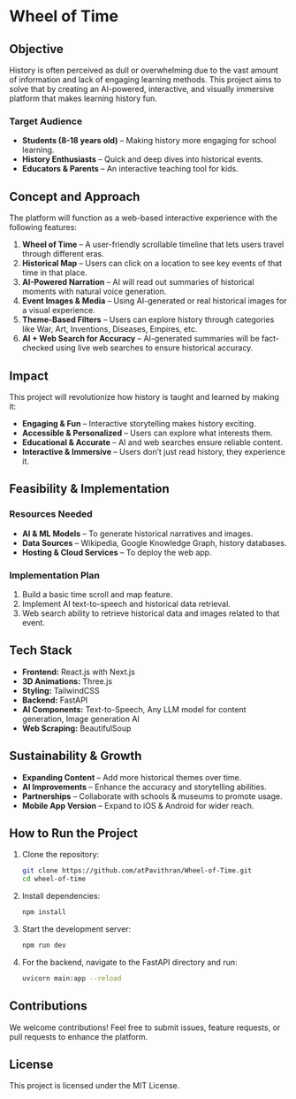 # Wheel of Time

## Objective
History is often perceived as dull or overwhelming due to the vast amount of information and lack of engaging learning methods. This project aims to solve that by creating an AI-powered, interactive, and visually immersive platform that makes learning history fun.

### Target Audience
- **Students (8-18 years old)** – Making history more engaging for school learning.
- **History Enthusiasts** – Quick and deep dives into historical events.
- **Educators & Parents** – An interactive teaching tool for kids.

## Concept and Approach
The platform will function as a web-based interactive experience with the following features:

1. **Wheel of Time** – A user-friendly scrollable timeline that lets users travel through different eras.
2. **Historical Map** – Users can click on a location to see key events of that time in that place.
3. **AI-Powered Narration** – AI will read out summaries of historical moments with natural voice generation.
4. **Event Images & Media** – Using AI-generated or real historical images for a visual experience.
5. **Theme-Based Filters** – Users can explore history through categories like War, Art, Inventions, Diseases, Empires, etc.
6. **AI + Web Search for Accuracy** – AI-generated summaries will be fact-checked using live web searches to ensure historical accuracy.

## Impact
This project will revolutionize how history is taught and learned by making it:

- **Engaging & Fun** – Interactive storytelling makes history exciting.
- **Accessible & Personalized** – Users can explore what interests them.
- **Educational & Accurate** – AI and web searches ensure reliable content.
- **Interactive & Immersive** – Users don’t just read history, they experience it.

## Feasibility & Implementation

### Resources Needed
- **AI & ML Models** – To generate historical narratives and images.
- **Data Sources** – Wikipedia, Google Knowledge Graph, history databases.
- **Hosting & Cloud Services** – To deploy the web app.

### Implementation Plan
1. Build a basic time scroll and map feature.
2. Implement AI text-to-speech and historical data retrieval.
3. Web search ability to retrieve historical data and images related to that event.

## Tech Stack
- **Frontend:** React.js with Next.js
- **3D Animations:** Three.js
- **Styling:** TailwindCSS
- **Backend:** FastAPI
- **AI Components:** Text-to-Speech, Any LLM model for content generation, Image generation AI
- **Web Scraping:** BeautifulSoup

## Sustainability & Growth
- **Expanding Content** – Add more historical themes over time.
- **AI Improvements** – Enhance the accuracy and storytelling abilities.
- **Partnerships** – Collaborate with schools & museums to promote usage.
- **Mobile App Version** – Expand to iOS & Android for wider reach.

## How to Run the Project
1. Clone the repository:
   ```bash
   git clone https://github.com/atPavithran/Wheel-of-Time.git
   cd wheel-of-time
   ```
2. Install dependencies:
   ```bash
   npm install
   ```
3. Start the development server:
   ```bash
   npm run dev
   ```
4. For the backend, navigate to the FastAPI directory and run:
   ```bash
   uvicorn main:app --reload
   ```

## Contributions
We welcome contributions! Feel free to submit issues, feature requests, or pull requests to enhance the platform.

## License
This project is licensed under the MIT License.

